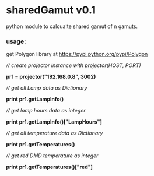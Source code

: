 sharedGamut v0.1
====================

python module to calcualte shared gamut of n gamuts. 


### usage:

get Polygon library at https://pypi.python.org/pypi/Polygon 


*// create projector instance with projector(HOST, PORT)*

**pr1 = projector("192.168.0.8", 3002)**

*// get all Lamp data as Dictionary*

**print pr1.getLampInfo()**

*// get lamp hours data as integer*

**print pr1.getLampInfo()["LampHours"]**



*// get all temperature data as Dictionary*

**print pr1.getTemperatures()**

*// get red DMD temperature as integer*

**print pr1.getTemperatures()["red"]**

